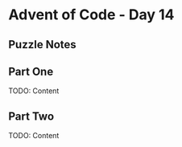 # Advent of Code - Day 14

## Puzzle Notes

## Part One

TODO: Content

## Part Two

TODO: Content

